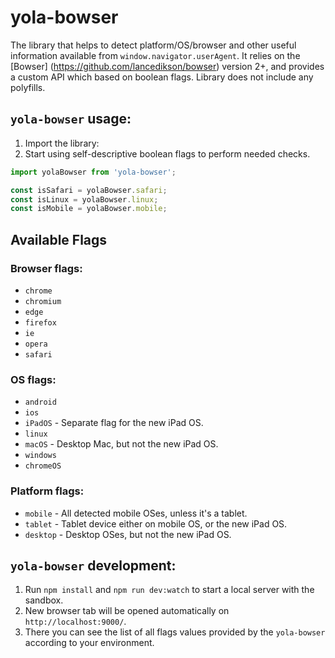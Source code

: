 # yola-bowser

The library that helps to detect platform/OS/browser and other useful information available from `window.navigator.userAgent`. It relies on the [Bowser] (https://github.com/lancedikson/bowser) version 2+, and provides a custom API which based on boolean flags. Library does not include any polyfills.

## `yola-bowser` usage:

1. Import the library:
2. Start using self-descriptive boolean flags to perform needed checks.

```javascript
import yolaBowser from 'yola-bowser';

const isSafari = yolaBowser.safari;
const isLinux = yolaBowser.linux;
const isMobile = yolaBowser.mobile;

```
## Available Flags

### Browser flags:
* `chrome`
* `chromium`
* `edge`
* `firefox`
* `ie`
* `opera`
* `safari`

### OS flags:
* `android`
* `ios`
* `iPadOS` - Separate flag for the new iPad OS.
* `linux`
* `macOS` - Desktop Mac, but not the new iPad OS.
* `windows`
* `chromeOS`

### Platform flags:
* `mobile` - All detected mobile OSes, unless it's a tablet.
* `tablet` - Tablet device either on mobile OS, or the new iPad OS.
* `desktop` - Desktop OSes, but not the new iPad OS.

## `yola-bowser` development:

1. Run `npm install` and `npm run dev:watch` to start a local server with the sandbox.
2. New browser tab will be opened automatically on `http://localhost:9000/`.
3. There you can see the list of all flags values provided by the `yola-bowser` according to your environment.
